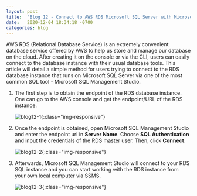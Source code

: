 ```yaml
---
layout: post 
title:  "Blog 12 - Connect to AWS RDS Microsoft SQL Server with Microsoft SQL Management Studio"
date:   2020-12-04 18:34:18 -0700
categories: blog
---
```



AWS RDS (Relational Database Service) is an extremely convenient database service offered by AWS to help us store and manage our database on the cloud. After creating it on the console or via the CLI, users can easily connect to the database instance with their usual database tools. This article will detail a simple method for users trying to connect to the RDS database instance that runs on Microsoft SQL Server via one of the most common SQL tool - Microsoft SQL Management Studio.



1. The first step is to obtain the endpoint of the RDS database instance. One can go to the AWS console and get the endpoint/URL of the RDS instance.

    ![blog12-1](/assets/blog12-1.PNG){:class="img-responsive"}


2.  Once the endpoint is obtained, open Microsoft SQL Management Studio and enter the endpoint url in **Server Name**. Choose **SQL Authentication** and input the credentials of the RDS master user. Then, click **Connect**.

    ![blog12-2](/assets/blog12-2.PNG){:class="img-responsive"}


3. Afterwards, Microsoft SQL Management Studio will connect to your RDS SQL instance and you can start working with the RDS instance from your own local computer via SSMS.

    ![blog12-3](/assets/blog12-3.PNG){:class="img-responsive"}



